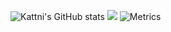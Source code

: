 ![Kattni's GitHub stats](https://github-readme-stats.vercel.app/api?username=thomas-kichelm&theme=tokyonight&show_icons=true)
[![](https://visitcount.itsvg.in/api?id=Thomas&label=Profile%20Views&color=12&icon=3&pretty=true)](https://visitcount.itsvg.in)
![Metrics](https://metrics.lecoq.io/thomas-kichelm?template=classic&languages=1&habits=1&projects=1&introduction=1&base=header%2C%20activity%2C%20community%2C%20repositories%2C%20metadata&base.indepth=false&base.hireable=false&base.skip=false&languages=false&languages.limit=8&languages.threshold=0%25&languages.other=false&languages.colors=github&languages.sections=most-used&languages.indepth=false&languages.analysis.timeout=15&languages.analysis.timeout.repositories=7.5&languages.categories=markup%2C%20programming&languages.recent.categories=markup%2C%20programming&languages.recent.load=300&languages.recent.days=14&habits=false&habits.from=200&habits.days=14&habits.facts=true&habits.charts=false&habits.charts.type=classic&habits.trim=false&habits.languages.limit=8&habits.languages.threshold=0%25&projects=false&projects.limit=4&projects.descriptions=false&introduction=false&introduction.title=true&config.timezone=Europe%2FParis)
